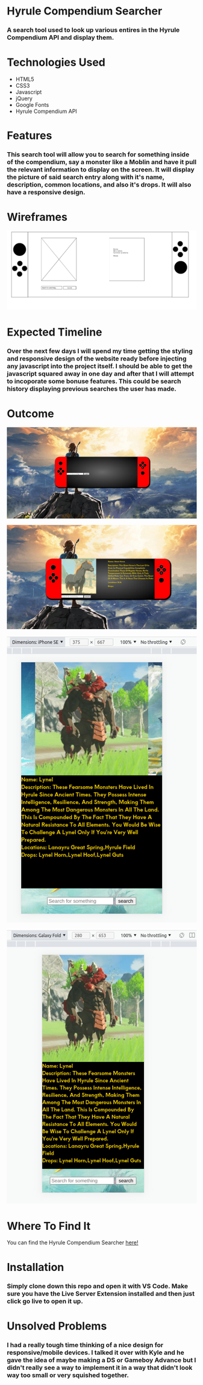 # Hyrule Compendium Searcher
### A search tool used to look up various entires in the Hyrule Compendium API and display them.

# Technologies Used
- HTML5
- CSS3
- Javascript
- jQuery
- Google Fonts
- Hyrule Compendium API

# Features
### This search tool will allow you to search for something inside of the compendium, say a monster like a Moblin and have it pull the relevant information to display on the screen. It will display the picture of said search entry along with it's name, description, common locations, and also it's drops. It will also have a responsive design.

# Wireframes
![Wireframe of a Nintendo Switch](/Hyrule/images/Wireframe1.png)

# Expected Timeline
### Over the next few days I will spend my time getting the styling and responsive design of the website ready before injecting any javascript into the project itself. I should be able to get the javascript squared away in one day and after that I will attempt to incoporate some bonuse features. This could be search history displaying previous searches the user has made.

# Outcome
![Initial State of the site](/Hyrule/images/initial.png)

![Results after a search](/Hyrule/images/result.png)

![Site on an iPhone SE](/Hyrule/images/iphonese.png)

![Site on a Galaxy Fold](/Hyrule/images/galaxyfold.png)

# Where To Find It
You can find the Hyrule Compendium Searcher [here!](https://hyrule-compendium-searcher.onrender.com/)

# Installation
### Simply clone down this repo and open it with VS Code. Make sure you have the Live Server Extension installed and then just click go live to open it up.

# Unsolved Problems
### I had a really tough time thinking of a nice design for responsive/mobile devices. I talked it over with Kyle and he gave the idea of maybe making a DS or Gameboy Advance but I didn't really see a way to implement it in a way that didn't look way too small or very squished together.